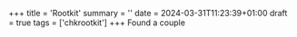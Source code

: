 +++
title = 'Rootkit'
summary = ''
date = 2024-03-31T11:23:39+01:00
draft = true
tags = ['chkrootkit']
+++
Found a couple
